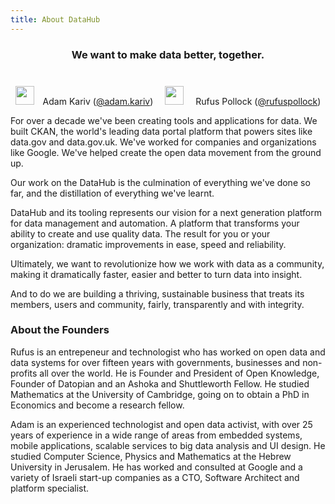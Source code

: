 ```yaml
---
title: About DataHub
---
```


<h3 style="text-align: center; margin-bottom: 40px;">
We want to make data better, together.
</h3>

<div style="text-align: center;">

  <img src="https://www.gravatar.com/avatar/cd511289b5773fff5e7efe328846eef3?s=300" class="avatar img-circle img-responsive" style="margin: 0; margin-right: 10px; width: 30px;" /> Adam Kariv ([@adam.kariv](/adam.kariv))
  <img src="https://www.gravatar.com/avatar/36661def37f62e4130670ab75e06465a?s=300" class="avatar img-circle img-responsive" style="margin: 0 15px; width: 30px;" /> Rufus Pollock ([@rufuspollock](/rufuspollock))

</div>

For over a decade we've been creating tools and applications for data. We built CKAN, the world's leading data portal platform that powers sites like data.gov and data.gov.uk. We've worked for companies and organizations like Google. We've helped create the open data movement from the ground up.

Our work on the DataHub is the culmination of everything we've done so far, and the distillation of everything we've learnt.

DataHub and its tooling represents our vision for a next generation platform for data management and automation. A platform that transforms your ability to create and use quality data. The result for you or your organization: dramatic improvements in ease, speed and reliability.

Ultimately, we want to revolutionize how we work with data as a community, making it dramatically faster, easier and better to turn data into insight.

And to do we are building a thriving, sustainable business that treats its members, users and community, fairly, transparently and with integrity.

### About the Founders

Rufus is an entrepeneur and technologist who has worked on open data and data systems for over fifteen years with governments, businesses and non-profits all over the world. He is Founder and President of Open Knowledge, Founder of Datopian and an Ashoka and Shuttleworth Fellow. He studied Mathematics at the University of Cambridge, going on to obtain a PhD in Economics and become a research fellow.

Adam is an experienced technologist and open data activist, with over 25 years of experience in a wide range of areas from embedded systems, mobile applications, scalable services to big data analysis and UI design. He studied Computer Science, Physics and Mathematics at the Hebrew University in Jerusalem. He has worked and consulted at Google and a variety of Israeli start-up companies as a CTO, Software Architect and platform specialist.

